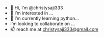 - 👋 Hi, I’m @christysaji333
- 👀 I’m interested in ...
- 🌱 I’m currently learning python...
- I’m looking to collaborate on ...
- 📫 reach me at christysaji333@gmail.com

<!---
christysaji333/christysaji333 is a ✨ special ✨ repository because its `README.md` (this file) appears on your GitHub profile.
You can click the Preview link to take a look at your changes.
--->

